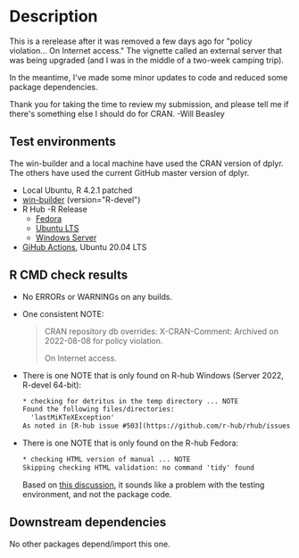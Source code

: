Description
============================

This is a rerelease after it was removed a few days ago for "policy violation... On Internet access."  The vignette called an external server that was being upgraded (and I was in the middle of a two-week camping trip).

In the meantime, I've made some minor updates to code and reduced some package dependencies.

Thank you for taking the time to review my submission, and please tell me if there's something else I should do for CRAN.  -Will Beasley


Test environments
-----------------------------------------------

The win-builder and a local machine have used the CRAN version of dplyr.  The others have used the current GitHub master version of dplyr.

* Local Ubuntu, R 4.2.1 patched
* [win-builder](https://win-builder.r-project.org/loyQ4mpg13bQ/) (version="R-devel")
* R Hub -R Release
  * [Fedora](https://builder.r-hub.io/status/codified_0.2.9001.tar.gz-04d7f8fa685f4838b58ef9d92646d6c4)
  * [Ubuntu LTS](https://builder.r-hub.io/status/codified_0.2.9001.tar.gz-0b3d5e1af0d545acb1fed149064e3d98)
  * [Windows Server](https://builder.r-hub.io/status/codified_0.2.9001.tar.gz-f19cf505473c4557984b8a4102f0c4a6)
* [GiHub Actions](https://github.com/OuhscBbmc/REDCapR/actions), Ubuntu 20.04 LTS

R CMD check results
-----------------------------------------------

* No ERRORs or WARNINGs on any builds.

* One consistent NOTE:
  > CRAN repository db overrides:
  > X-CRAN-Comment: Archived on 2022-08-08 for policy violation.
  >
  > On Internet access.

* There is one NOTE that is only found on R-hub Windows (Server 2022, R-devel 64-bit):

  ```txt
  * checking for detritus in the temp directory ... NOTE
  Found the following files/directories:
    'lastMiKTeXException'
  As noted in [R-hub issue #503](https://github.com/r-hub/rhub/issues/503), this could be due to a bug/crash in MiKTeX and can likely be ignored.
  ```

* There is one NOTE that is only found on the R-hub Fedora:

  ```txt
  * checking HTML version of manual ... NOTE
  Skipping checking HTML validation: no command 'tidy' found
  ```

  Based on [this discussion](https://groups.google.com/g/r-sig-mac/c/7u_ivEj4zhM?pli=1), it sounds like a problem with the testing environment, and not the package code.

Downstream dependencies
-----------------------------------------------

No other packages depend/import this one.
